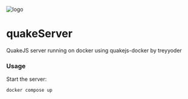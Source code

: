 ![logo](https://github.com/treyyoder/quakejs-docker/blob/master/quakejs-docker.png?raw=true)

# quakeServer
QuakeJS server running on docker using quakejs-docker by treyyoder

### Usage

Start the server:

```
docker compose up
```
